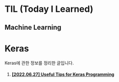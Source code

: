 # TIL (Today I Learned)

## Machine Learning

# Keras
Keras에 관한 정보를 정리한 글입니다.

1. #### [[2022.06.27] Useful Tips for Keras Programming](https://github.com/caffe-latte/TIL/blob/main/Keras/20220627.md)
